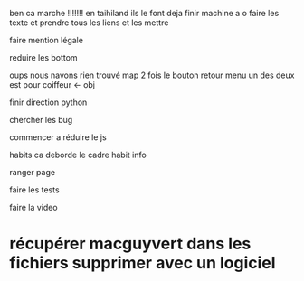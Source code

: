 ben ca marche !!!!!!! en taihiland ils le font deja finir machine a o faire les texte et prendre tous les liens et les mettre

faire mention légale 

reduire les bottom 

oups nous navons rien trouvé map 2 fois le bouton retour menu un des deux est pour coiffeur <- obj

finir direction python

chercher les bug

commencer a réduire le js

habits ca deborde le cadre habit info

ranger page

faire les tests

faire la video





















# récupérer macguyvert dans les fichiers supprimer avec un logiciel 








